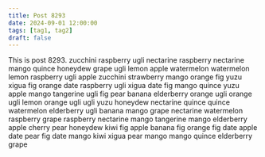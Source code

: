 ```yaml
---
title: Post 8293
date: 2024-09-01 12:00:00
tags: [tag1, tag2]
draft: false
---
```

This is post 8293.
zucchini
raspberry
ugli
nectarine
raspberry
nectarine
mango
quince
honeydew
grape
ugli
lemon
apple
watermelon
watermelon
lemon
raspberry
ugli
apple
zucchini
strawberry
mango
orange
fig
yuzu
xigua
fig
orange
date
raspberry
ugli
xigua
date
fig
mango
quince
yuzu
apple
mango
tangerine
ugli
fig
pear
banana
elderberry
orange
ugli
orange
ugli
lemon
orange
ugli
ugli
yuzu
honeydew
nectarine
quince
quince
watermelon
elderberry
ugli
banana
mango
grape
nectarine
watermelon
raspberry
grape
raspberry
nectarine
mango
tangerine
mango
elderberry
apple
cherry
pear
honeydew
kiwi
fig
apple
banana
fig
orange
fig
date
apple
date
pear
fig
date
mango
kiwi
xigua
pear
mango
mango
quince
elderberry
grape

